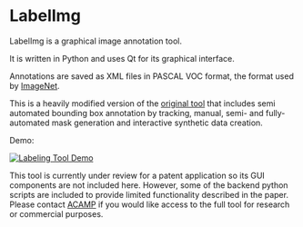 LabelImg
========

LabelImg is a graphical image annotation tool.

It is written in Python and uses Qt for its graphical interface.

Annotations are saved as XML files in PASCAL VOC format, the format used
by [ImageNet](http://www.image-net.org/).

This is a heavily modified version of the [original tool](https://github.com/tzutalin/labelImg) that includes semi automated bounding box annotation by tracking, manual, semi- and fully-automated mask generation and interactive synthetic data creation.

Demo:

[![Labeling Tool Demo](https://img.youtube.com/vi/ZkjcP8s0QVQ/1.jpg)](https://youtu.be/ZkjcP8s0QVQ "Labeling Tool Demo")

This tool is currently under review for a patent application so its GUI components are not included here.
However, some of the backend python scripts are included to provide limited functionality described in the paper.
Please contact [ACAMP](https://www.acamp.ca/why-work-with-us/about/contact-us/) if you would like access to the full tool for research or commercial purposes.
